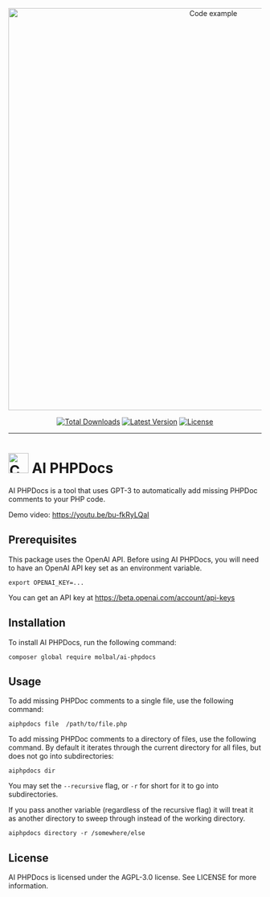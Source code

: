 <p align="center">
    <img src="https://raw.githubusercontent.com/molbal/ai-phpdoc/main/art/code-example.png" width="800" alt="Code example">
    <p align="center">
        <a href="https://packagist.org/packages/molbal/ai-phpdoc"><img alt="Total Downloads" src="https://img.shields.io/packagist/dt/molbal/ai-phpdoc"></a>
        <a href="https://packagist.org/packages/molbal/ai-phpdoc"><img alt="Latest Version" src="https://img.shields.io/packagist/v/molbal/ai-phpdoc"></a>
        <a href="https://packagist.org/packages/molbal/ai-phpdoc"><img alt="License" src="https://img.shields.io/github/license/molbal/ai-phpdoc"></a>
    </p>
</p>

------

# <img src="https://raw.githubusercontent.com/molbal/ai-phpdoc/main/art/icon.png" width="40" alt="Cute icon. You like it!"> AI PHPDocs


AI PHPDocs is a tool that uses GPT-3 to automatically add missing PHPDoc comments to your PHP code.

Demo video: https://youtu.be/bu-fkRyLQaI

## Prerequisites

This package uses the OpenAI API. Before using AI PHPDocs, you will need to have an OpenAI API key set as an environment variable. 

```shell
export OPENAI_KEY=...
```

You can get an API key at https://beta.openai.com/account/api-keys 

## Installation

To install AI PHPDocs, run the following command:


```shell
composer global require molbal/ai-phpdocs
```

## Usage

To add missing PHPDoc comments to a single file, use the following command:

```shell
aiphpdocs file  /path/to/file.php
```

To add missing PHPDoc comments to a directory of files, use the following command. By default it iterates through the current directory for all files, but does not go into subdirectories:

```shell
aiphpdocs dir
```


You may set the `--recursive` flag, or `-r` for short for it to go into subdirectories.

If you pass another variable (regardless of the recursive flag) it will treat it as another directory to sweep through instead of the working directory.

```shell
aiphpdocs directory -r /somewhere/else
```

## License

AI PHPDocs is licensed under the AGPL-3.0 license. See LICENSE for more information.
